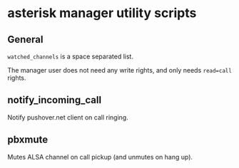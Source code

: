 # asterisk manager utility scripts

## General

`watched_channels` is a space separated list.

The manager user does not need any write rights, and only needs `read=call` rights.

## notify_incoming_call

Notify pushover.net client on call ringing.

## pbxmute

Mutes ALSA channel on call pickup (and unmutes on hang up).

